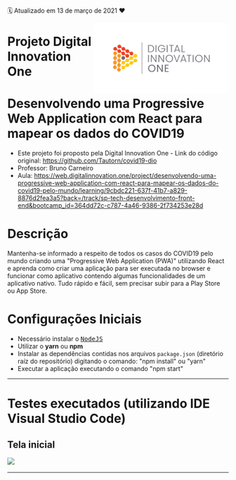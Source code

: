 :spiral_calendar: Atualizado em 13 de março de 2021 :heart:

<img align="right" alt="GIF" height="160px" src="https://github.com/rdeconti/rdeconti-resources/blob/main/Digital%20Innovation%20One%20-%20Logotipo.png" />

# Projeto Digital Innovation One
# Desenvolvendo uma Progressive Web Application com React para mapear os dados do COVID19
- Este projeto foi proposto pela Digital Innovation One - Link do código original: https://github.com/Tautorn/covid19-dio
- Professor: Bruno Carneiro
- Aula: https://web.digitalinnovation.one/project/desenvolvendo-uma-progressive-web-application-com-react-para-mapear-os-dados-do-covid19-pelo-mundo/learning/9cbdc221-637f-41b7-a829-8876d2fea3a5?back=/track/sp-tech-desenvolvimento-front-end&bootcamp_id=364dd72c-c787-4a46-9386-2f734253e28d

# Descrição
Mantenha-se informado a respeito de todos os casos do COVID19 pelo mundo criando uma "Progressive Web Application (PWA)" utilizando React e aprenda como criar uma aplicação para ser executada no browser e funcionar como aplicativo contendo algumas funcionalidades de um aplicativo nativo. Tudo rápido e fácil, sem precisar subir para a Play Store ou App Store.

# Configurações Iniciais 
- Necessário instalar o <kbd>[NodeJS](https://nodejs.org/en/download/)</kbd>
- Utilizar o **yarn** ou **npm**
- Instalar as dependências contidas nos arquivos `package.json` (diretório raíz do repositório) digitando o comando:
"npm install" ou "yarn"
- Executar a aplicação executando o comando "npm start"

-----------------------------------------------------------------------------------------------------------------
# Testes executados (utilizando IDE Visual Studio Code)

## Tela inicial
<img src="?????" />

-----------------------------------------------------------------------------------------------------------------
